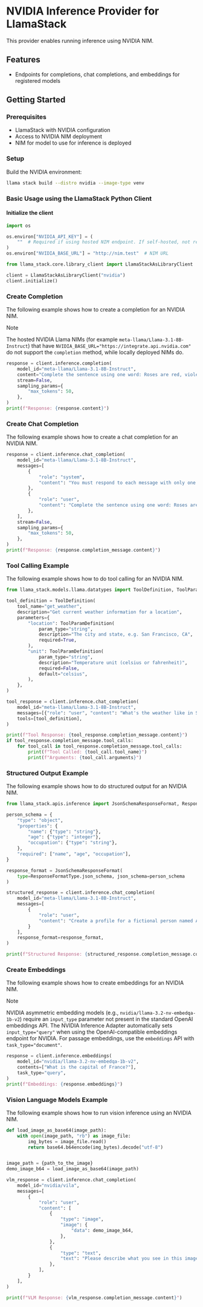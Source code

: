 # NVIDIA Inference Provider for LlamaStack

This provider enables running inference using NVIDIA NIM.

## Features
- Endpoints for completions, chat completions, and embeddings for registered models

## Getting Started

### Prerequisites

- LlamaStack with NVIDIA configuration
- Access to NVIDIA NIM deployment
- NIM for model to use for inference is deployed

### Setup

Build the NVIDIA environment:

```bash
llama stack build --distro nvidia --image-type venv
```

### Basic Usage using the LlamaStack Python Client

#### Initialize the client

```python
import os

os.environ["NVIDIA_API_KEY"] = (
    ""  # Required if using hosted NIM endpoint. If self-hosted, not required.
)
os.environ["NVIDIA_BASE_URL"] = "http://nim.test"  # NIM URL

from llama_stack.core.library_client import LlamaStackAsLibraryClient

client = LlamaStackAsLibraryClient("nvidia")
client.initialize()
```

### Create Completion

The following example shows how to create a completion for an NVIDIA NIM.

> [!NOTE]
> The hosted NVIDIA Llama NIMs (for example ```meta-llama/Llama-3.1-8B-Instruct```) that have ```NVIDIA_BASE_URL="https://integrate.api.nvidia.com"``` do not support the ```completion``` method, while locally deployed NIMs do.

```python
response = client.inference.completion(
    model_id="meta-llama/Llama-3.1-8B-Instruct",
    content="Complete the sentence using one word: Roses are red, violets are :",
    stream=False,
    sampling_params={
        "max_tokens": 50,
    },
)
print(f"Response: {response.content}")
```

### Create Chat Completion

The following example shows how to create a chat completion for an NVIDIA NIM.

```python
response = client.inference.chat_completion(
    model_id="meta-llama/Llama-3.1-8B-Instruct",
    messages=[
        {
            "role": "system",
            "content": "You must respond to each message with only one word",
        },
        {
            "role": "user",
            "content": "Complete the sentence using one word: Roses are red, violets are:",
        },
    ],
    stream=False,
    sampling_params={
        "max_tokens": 50,
    },
)
print(f"Response: {response.completion_message.content}")
```

### Tool Calling Example ###

The following example shows how to do tool calling for an NVIDIA NIM.

```python
from llama_stack.models.llama.datatypes import ToolDefinition, ToolParamDefinition

tool_definition = ToolDefinition(
    tool_name="get_weather",
    description="Get current weather information for a location",
    parameters={
        "location": ToolParamDefinition(
            param_type="string",
            description="The city and state, e.g. San Francisco, CA",
            required=True,
        ),
        "unit": ToolParamDefinition(
            param_type="string",
            description="Temperature unit (celsius or fahrenheit)",
            required=False,
            default="celsius",
        ),
    },
)

tool_response = client.inference.chat_completion(
    model_id="meta-llama/Llama-3.1-8B-Instruct",
    messages=[{"role": "user", "content": "What's the weather like in San Francisco?"}],
    tools=[tool_definition],
)

print(f"Tool Response: {tool_response.completion_message.content}")
if tool_response.completion_message.tool_calls:
    for tool_call in tool_response.completion_message.tool_calls:
        print(f"Tool Called: {tool_call.tool_name}")
        print(f"Arguments: {tool_call.arguments}")
```

### Structured Output Example

The following example shows how to do structured output for an NVIDIA NIM.

```python
from llama_stack.apis.inference import JsonSchemaResponseFormat, ResponseFormatType

person_schema = {
    "type": "object",
    "properties": {
        "name": {"type": "string"},
        "age": {"type": "integer"},
        "occupation": {"type": "string"},
    },
    "required": ["name", "age", "occupation"],
}

response_format = JsonSchemaResponseFormat(
    type=ResponseFormatType.json_schema, json_schema=person_schema
)

structured_response = client.inference.chat_completion(
    model_id="meta-llama/Llama-3.1-8B-Instruct",
    messages=[
        {
            "role": "user",
            "content": "Create a profile for a fictional person named Alice who is 30 years old and is a software engineer. ",
        }
    ],
    response_format=response_format,
)

print(f"Structured Response: {structured_response.completion_message.content}")
```

### Create Embeddings

The following example shows how to create embeddings for an NVIDIA NIM.

> [!NOTE]
> NVIDIA asymmetric embedding models (e.g., `nvidia/llama-3.2-nv-embedqa-1b-v2`) require an `input_type` parameter not present in the standard OpenAI embeddings API. The NVIDIA Inference Adapter automatically sets `input_type="query"` when using the OpenAI-compatible embeddings endpoint for NVIDIA. For passage embeddings, use the `embeddings` API with `task_type="document"`.

```python
response = client.inference.embeddings(
    model_id="nvidia/llama-3.2-nv-embedqa-1b-v2",
    contents=["What is the capital of France?"],
    task_type="query",
)
print(f"Embeddings: {response.embeddings}")
```

### Vision Language Models Example

The following example shows how to run vision inference using an NVIDIA NIM.

```python
def load_image_as_base64(image_path):
    with open(image_path, "rb") as image_file:
        img_bytes = image_file.read()
        return base64.b64encode(img_bytes).decode("utf-8")


image_path = {path_to_the_image}
demo_image_b64 = load_image_as_base64(image_path)

vlm_response = client.inference.chat_completion(
    model_id="nvidia/vila",
    messages=[
        {
            "role": "user",
            "content": [
                {
                    "type": "image",
                    "image": {
                        "data": demo_image_b64,
                    },
                },
                {
                    "type": "text",
                    "text": "Please describe what you see in this image in detail.",
                },
            ],
        }
    ],
)

print(f"VLM Response: {vlm_response.completion_message.content}")
```
